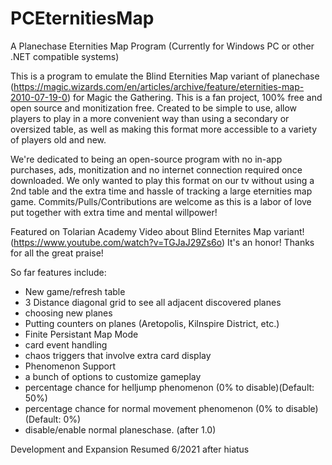 # PCEternitiesMap
 A Planechase Eternities Map Program (Currently for Windows PC or other .NET compatible systems)

This is a program to emulate the Blind Eternities Map variant of planechase (https://magic.wizards.com/en/articles/archive/feature/eternities-map-2010-07-19-0) for Magic the Gathering. This is a fan project, 100% free and open source and monitization free. Created to be simple to use, allow players to play in a more convenient way than using a secondary or oversized table, as well as making this format more accessible to a variety of players old and new.

We're dedicated to being an open-source program with no in-app purchases, ads, monitization and no internet connection required once downloaded. We only wanted to play this format on our tv without using a 2nd table and the extra time and hassle of tracking a large eternities map game. Commits/Pulls/Contributions are welcome as this is a labor of love put together with extra time and mental willpower!

Featured on Tolarian Academy Video about Blind Eternites Map variant! (https://www.youtube.com/watch?v=TGJaJ29Zs6o) It's an honor! Thanks for all the great praise!

So far features include:

* New game/refresh table
* 3 Distance diagonal grid to see all adjacent discovered planes
* choosing new planes
* Putting counters on planes (Aretopolis, Kilnspire District, etc.)
* Finite Persistant Map Mode
* card event handling
* chaos triggers that involve extra card display
* Phenomenon Support
* a bunch of options to customize gameplay
* percentage chance for helljump phenomenon (0% to disable)(Default: 50%)
* percentage chance for normal movement phenomenon (0% to disable)(Default: 0%)
* disable/enable normal planeschase. (after 1.0)

Development and Expansion Resumed 6/2021 after hiatus
